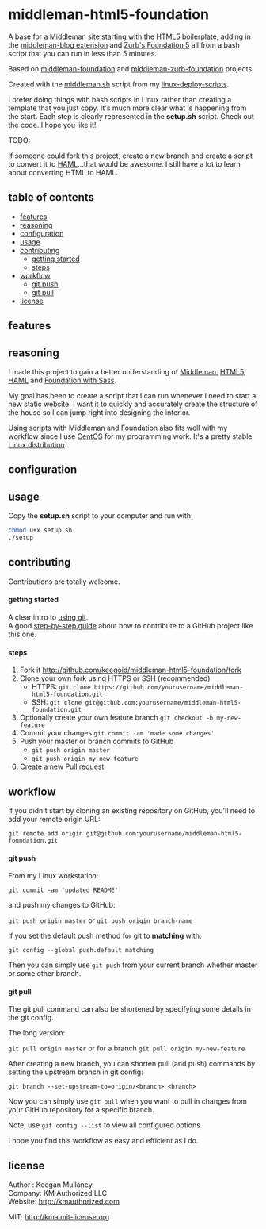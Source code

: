 middleman-html5-foundation
==========================

A base for a [Middleman][mm] site starting with the [HTML5 boilerplate][html5bp], adding in the [middleman-blog extension][mmb] and [Zurb's Foundation 5][zf] all from a bash script that you can run in less than 5 minutes.

Based on [middleman-foundation][mmf] and [middleman-zurb-foundation][mzf] projects.

Created with the [middleman.sh][mmsh] script from my [linux-deploy-scripts][lds].

I prefer doing things with bash scripts in Linux rather than creating a template that you just copy. It's much more clear what is happening from the start. Each step is clearly represented in the **setup.sh** script. Check out the code. I hope you like it!

TODO:

If someone could fork this project, create a new branch and create a script to convert it to [HAML][haml]...that would be awesome. I still have a lot to learn about converting HTML to HAML.

## table of contents

- [features](#features)
- [reasoning](#reasoning)
- [configuration](#configuration)
- [usage](#usage)
- [contributing](#contributing)
   - [getting started](#getting-started)
   - [steps](#steps)
- [workflow](#workflow)
   - [git push](#git-push)
   - [git pull](#git-pull)
- [license](#license)

## features


## reasoning

I made this project to gain a better understanding of [Middleman][mm], [HTML5][html5], [HAML][haml] and [Foundation with Sass][zfsass]. 

My goal has been to create a script that I can run whenever I need to start a new static website. I want it to quickly and accurately create the structure of the house so I can jump right into designing the interior.

Using scripts with Middleman and Foundation also fits well with my workflow since I use [CentOS][centos] for my programming work. It's a pretty stable [Linux distribution][ld].

## configuration



## usage

Copy the **setup.sh** script to your computer and run with:

```bash
chmod u+x setup.sh
./setup
```

## contributing

Contributions are totally welcome.

#### getting started

A clear intro to [using git][learngit].  
A good [step-by-step guide][fork] about how to contribute to a GitHub project like this one.

#### steps

1. Fork it http://github.com/keegoid/middleman-html5-foundation/fork
1. Clone your own fork using HTTPS or SSH (recommended)
    - HTTPS: `git clone https://github.com/yourusername/middleman-html5-foundation.git`
    - SSH: `git clone git@github.com:yourusername/middleman-html5-foundation.git`
1. Optionally create your own feature branch `git checkout -b my-new-feature`
1. Commit your changes `git commit -am 'made some changes'`
1. Push your master or branch commits to GitHub
    - `git push origin master`
    - `git push origin my-new-feature`
1. Create a new [Pull request][pull]

## workflow

If you didn't start by cloning an existing repository on GitHub, you'll need to add your remote origin URL:

`git remote add origin git@github.com:yourusername/middleman-html5-foundation.git`

#### git push

From my Linux workstation:

`git commit -am 'updated README'`

and push my changes to GitHub:

`git push origin master` or `git push origin branch-name`

If you set the default push method for git to **matching** with:

`git config --global push.default matching`

Then you can simply use `git push` from your current branch whether master or some other branch.

#### git pull

The git pull command can also be shortened by specifying some details in the git config.

The long version:

`git pull origin master` or for a branch `git pull origin my-new-feature`

After creating a new branch, you can shorten pull (and push) commands by setting the upstream branch in git config:

`git branch --set-upstream-to=origin/<branch> <branch>`

Now you can simply use `git pull` when you want to pull in changes from your GitHub repository for a specific branch.

Note, use `git config --list` to view all configured options.

I hope you find this workflow as easy and efficient as I do.

## license

Author : Keegan Mullaney  
Company: KM Authorized LLC  
Website: http://kmauthorized.com

MIT: http://kma.mit-license.org


[lds]:      https://github.com/keegoid/linux-deploy-scripts
[mmsh]:     https://github.com/keegoid/linux-deploy-scripts/blob/master/scripts/middleman.sh
[mm]:       http://middlemanapp.com/
[mmb]:      http://middlemanapp.com/basics/blogging/
[mmf]:      https://github.com/blachniet/middleman-foundation
[mzf]:      https://github.com/axyz/middleman-zurb-foundation
[html5]:    http://en.wikipedia.org/wiki/Html5
[html5bp]:  http://html5boilerplate.com/
[zf]:       http://foundation.zurb.com/
[zfsass]:   http://foundation.zurb.com/docs/sass.html
[haml]:     http://haml.info/
[centos]:   http://centos.org/
[ld]:       http://en.wikipedia.org/wiki/Linux_distribution
[learngit]: https://www.atlassian.com/git/tutorial/git-basics#!overview
[fork]:     https://help.github.com/articles/fork-a-repo
[pull]:     https://help.github.com/articles/using-pull-requests
